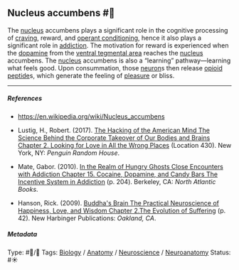 ## Nucleus accumbens  #🧠

The [nucleus]() accumbens plays a significant role in the cognitive processing of [craving](Craving.md), reward, and [operant conditioning](Operant%20conditioning.md), hence it also plays a significant role in [addiction](Addiction.md). The motivation for reward is experienced when the [dopamine](Dopamine.md) from the [ventral tegmental area](Ventral%20tegmental%20area.md) reaches the [nucleus]() accumbens. The [nucleus]() accumbens is also a “learning” pathway—learning what feels good. Upon consummation, those [neuron](Neuron.md)s then release [opioid peptide](Opioid%20peptide.md)s, which generate the feeling of [pleasure](Pleasure.md) or bliss. 

---

##### References

* https://en.wikipedia.org/wiki/Nucleus_accumbens

* Lustig, H., Robert. (2017). [The Hacking of the American Mind The Science Behind the Corporate Takeover of Our Bodies and Brains Chapter 2. Looking for Love in All the Wrong Places](The%20Hacking%20of%20the%20American%20Mind%20The%20Science%20Behind%20the%20Corporate%20Takeover%20of%20Our%20Bodies%20and%20Brains%20Chapter%202.%20Looking%20for%20Love%20in%20All%20the%20Wrong%20Places.md) (Location 430). New York, NY: *Penguin Random House*.

* Mate, Gabor. (2010). [In the Realm of Hungry Ghosts Close Encounters with Addiction Chapter 15. Cocaine, Dopamine, and Candy Bars The Incentive System in Addiction](In%20the%20Realm%20of%20Hungry%20Ghosts%20Close%20Encounters%20with%20Addiction%20Chapter%2015.%20Cocaine,%20Dopamine,%20and%20Candy%20Bars%20The%20Incentive%20System%20in%20Addiction.md) (p. 204). Berkeley, CA: *North Atlantic Books*.

* Hanson, Rick. (2009). [Buddha's Brain The Practical Neuroscience of Happiness, Love, and Wisdom Chapter 2.The Evolution of Suffering](Buddha's%20Brain%20The%20Practical%20Neuroscience%20of%20Happiness,%20Love,%20and%20Wisdom%20Chapter%202.The%20Evolution%20of%20Suffering.md) (p. 42). New Harbinger Publications: *Oakland, CA*.

##### Metadata

Type: #🔵/🔵 
Tags: [Biology]() / [Anatomy]() / [Neuroscience](Neuroscience.md) / [Neuroanatomy](Neuroanatomy.md) 
Status: #☀️ 

